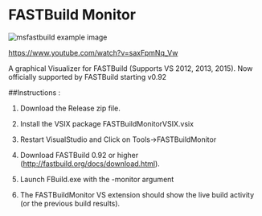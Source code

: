 # FASTBuild Monitor
![msfastbuild example image](http://dualsoftinc.com/wp-content/uploads/2016/09/FASTBuildMonitorScreenshot.png "msfastbuild example")

https://www.youtube.com/watch?v=saxFpmNq_Vw

A graphical Visualizer for FASTBuild (Supports VS 2012, 2013, 2015). Now officially supported by FASTBuild starting v0.92 



##Instructions :

1) Download the Release zip file.

2) Install the VSIX package FASTBuildMonitorVSIX.vsix

4) Restart VisualStudio and Click on Tools->FASTBuildMonitor

5) Download FASTBuild 0.92 or higher (http://fastbuild.org/docs/download.html).

6) Launch FBuild.exe with the -monitor argument

7) The FASTBuildMonitor VS extension should show the live build activity (or the previous build results).

